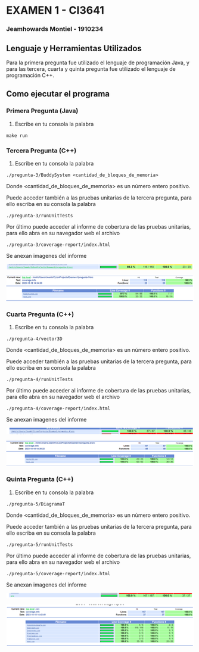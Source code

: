 # EXAMEN 1 - CI3641

### Jeamhowards Montiel - 1910234

## Lenguaje y Herramientas Utilizados

Para la primera pregunta fue utilizado el lenguaje de programación Java, y para las tercera, cuarta y quinta pregunta fue utilizado el lenguaje de programación C++.

## Como ejecutar el programa

### Primera Pregunta (Java)

1. Escribe en tu consola la palabra

```
make run
```
### Tercera Pregunta (C++)

1. Escribe en tu consola la palabra

```
./pregunta-3/BuddySystem <cantidad_de_bloques_de_memoria>
```

Donde <cantidad_de_bloques_de_memoria> es un número entero positivo.

Puede acceder también a las pruebas unitarias de la tercera pregunta, para ello escriba en su consola la palabra

```
./pregunta-3/runUnitTests
```

Por último puede acceder al informe de cobertura de las pruebas unitarias, para ello abra en su navegador web el archivo

```
./pregunta-3/coverage-report/index.html
```

Se anexan imagenes del informe

![pregunta-3-informe-cobertura-a](./pregunta-3-informe-cobertura-a.png)

![pregunta-3-informe-cobertura-b](./pregunta-3-informe-cobertura-b.png)

### Cuarta Pregunta (C++)

1. Escribe en tu consola la palabra

```
./pregunta-4/vector3D
```

Donde <cantidad_de_bloques_de_memoria> es un número entero positivo.

Puede acceder también a las pruebas unitarias de la tercera pregunta, para ello escriba en su consola la palabra

```
./pregunta-4/runUnitTests
```

Por último puede acceder al informe de cobertura de las pruebas unitarias, para ello abra en su navegador web el archivo

```
./pregunta-4/coverage-report/index.html
```

Se anexan imagenes del informe

![pregunta-4-informe-cobertura-a](./pregunta-4-informe-cobertura-a.png)

![pregunta-4-informe-cobertura-b](./pregunta-4-informe-cobertura-b.png)

### Quinta Pregunta (C++)

1. Escribe en tu consola la palabra

```
./pregunta-5/DiagramaT
```

Donde <cantidad_de_bloques_de_memoria> es un número entero positivo.

Puede acceder también a las pruebas unitarias de la tercera pregunta, para ello escriba en su consola la palabra

```
./pregunta-5/runUnitTests
```

Por último puede acceder al informe de cobertura de las pruebas unitarias, para ello abra en su navegador web el archivo

```
./pregunta-5/coverage-report/index.html
```

Se anexan imagenes del informe

![pregunta-5-informe-cobertura-a](./pregunta-5-informe-cobertura-a.png)

![pregunta-5-informe-cobertura-b](./pregunta-5-informe-cobertura-b.png)

